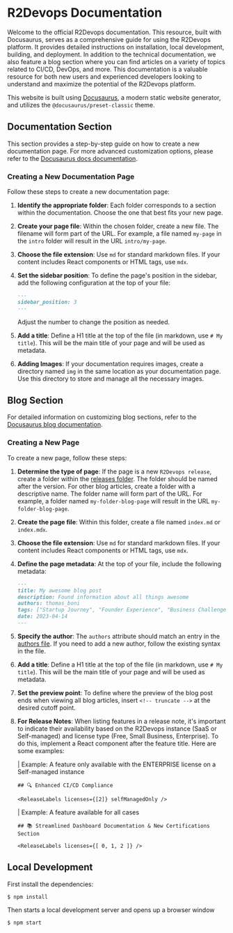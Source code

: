 # R2Devops Documentation

Welcome to the official R2Devops documentation. This resource, built with Docusaurus, serves as a comprehensive guide for using the R2Devops platform. It provides detailed instructions on installation, local development, building, and deployment. In addition to the technical documentation, we also feature a blog section where you can find articles on a variety of topics related to CI/CD, DevOps, and more. This documentation is a valuable resource for both new users and experienced developers looking to understand and maximize the potential of the R2Devops platform.

This website is built using [Docusaurus](https://docusaurus.io/), a modern static website generator, and utilizes the `@docusaurus/preset-classic` theme.

## Documentation Section

This section provides a step-by-step guide on how to create a new documentation page. For more advanced customization options, please refer to the [Docusaurus docs documentation](https://docusaurus.io/docs/docs-introduction).

### Creating a New Documentation Page

Follow these steps to create a new documentation page:

1. **Identify the appropriate folder**: Each folder corresponds to a section within the documentation. Choose the one that best fits your new page.

2. **Create your page file**: Within the chosen folder, create a new file. The filename will form part of the URL. For example, a file named `my-page` in the `intro` folder will result in the URL `intro/my-page`.

3. **Choose the file extension**: Use `md` for standard markdown files. If your content includes React components or HTML tags, use `mdx`.

4. **Set the sidebar position**: To define the page's position in the sidebar, add the following configuration at the top of your file:
    ```markdown
    ---
    sidebar_position: 3
    ---
    ```
   Adjust the number to change the position as needed.

5. **Add a title**: Define a H1 title at the top of the file (in markdown, use `# My title`). This will be the main title of your page and will be used as metadata.

6. **Adding Images**: If your documentation requires images, create a directory named `img` in the same location as your documentation page. Use this directory to store and manage all the necessary images.

## Blog Section

For detailed information on customizing blog sections, refer to the [Docusaurus blog documentation](https://docusaurus.io/docs/blog).

### Creating a New Page

To create a new page, follow these steps:

1. **Determine the type of page**: If the page is a new `R2Devops release`, create a folder within the [releases folder](./blog/releases/). The folder should be named after the version. For other blog articles, create a folder with a descriptive name. The folder name will form part of the URL. For example, a folder named `my-folder-blog-page` will result in the URL `my-folder-blog-page`.

2. **Create the page file**: Within this folder, create a file named `index.md` or `index.mdx`.

3. **Choose the file extension**: Use `md` for standard markdown files. If your content includes React components or HTML tags, use `mdx`.

4. **Define the page metadata**: At the top of your file, include the following metadata:
    ```markdown
    ---
    title: My awesome blog post
    description: Found information about all things awesome
    authors: thomas_boni 
    tags: ["Startup Journey", "Founder Experience", "Business Challenges", "Startup Mistakes", "Business Growth"]
    date: 2023-04-14
    ---
    ```
5. **Specify the author**: The `authors` attribute should match an entry in the [authors file](./blog/authors.yml). If you need to add a new author, follow the existing syntax in the file.

6. **Add a title**: Define a H1 title at the top of the file (in markdown, use `# My title`). This will be the main title of your page and will be used as metadata.

7. **Set the preview point**: To define where the preview of the blog post ends when viewing all blog articles, insert `<!-- truncate -->` at the desired cutoff point.

8. **For Release Notes**: When listing features in a release note, it's important to indicate their availability based on the R2Devops instance (SaaS or Self-managed) and license type (Free, Small Business, Enterprise). To do this, implement a React component after the feature title. Here are some examples:

    | Example: A feature only available with the ENTERPRISE license on a Self-managed instance
    ```mdx
    ## 🔍 Enhanced CI/CD Compliance

    <ReleaseLabels licenses={[2]} selfManagedOnly />
    ```

    | Example: A feature available for all cases
    ```mdx "Example: A feature available for all cases"
    ## 📚 Streamlined Dashboard Documentation & New Certifications Section

    <ReleaseLabels licenses={[ 0, 1, 2 ]} />
    ```


## Local Development

First install the dependencies: 

```
$ npm install
```

Then starts a local development server and opens up a browser window

```
$ npm start
```

